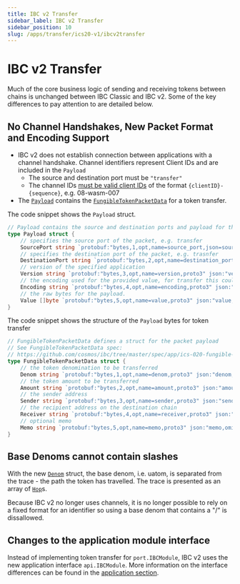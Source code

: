 ```yaml
---
title: IBC v2 Transfer
sidebar_label: IBC v2 Transfer
sidebar_position: 10
slug: /apps/transfer/ics20-v1/ibcv2transfer
---
```


# IBC v2 Transfer

Much of the core business logic of sending and receiving tokens between chains is unchanged between IBC Classic and IBC v2. Some of the key differences to pay attention to are detailed below. 

## No Channel Handshakes, New Packet Format and Encoding Support

- IBC v2 does not establish connection between applications with a channel handshake. Channel identifiers represent Client IDs and are included in the `Payload`
    - The source and destination port must be `"transfer"`
    - The channel IDs [must be valid client IDs](https://github.com/cosmos/ibc-go/blob/main/modules/apps/transfer/v2/ibc_module.go#L46-L47) of the format `{clientID}-{sequence}`, e.g. 08-wasm-007
- The [`Payload`](https://github.com/cosmos/ibc-go/blob/main/modules/core/04-channel/v2/types/packet.pb.go#L146-L158) contains the [`FungibleTokenPacketData`](https://github.com/cosmos/ibc-go/blob/main/modules/apps/transfer/types/packet.pb.go#L28-L39) for a token transfer. 

The code snippet shows the `Payload` struct.

```go
// Payload contains the source and destination ports and payload for the application (version, encoding, raw bytes)
type Payload struct {
	// specifies the source port of the packet, e.g. transfer
	SourcePort string `protobuf:"bytes,1,opt,name=source_port,json=sourcePort,proto3" json:"source_port,omitempty"`
	// specifies the destination port of the packet, e.g. trasnfer
	DestinationPort string `protobuf:"bytes,2,opt,name=destination_port,json=destinationPort,proto3" json:"destination_port,omitempty"`
	// version of the specified application
	Version string `protobuf:"bytes,3,opt,name=version,proto3" json:"version,omitempty"`
	// the encoding used for the provided value, for transfer this could be JSON, protobuf or ABI
	Encoding string `protobuf:"bytes,4,opt,name=encoding,proto3" json:"encoding,omitempty"`
	// the raw bytes for the payload.
	Value []byte `protobuf:"bytes,5,opt,name=value,proto3" json:"value,omitempty"`
}
```

The code snippet shows the structure of the `Payload` bytes for token transfer

```go
// FungibleTokenPacketData defines a struct for the packet payload
// See FungibleTokenPacketData spec:
// https://github.com/cosmos/ibc/tree/master/spec/app/ics-020-fungible-token-transfer#data-structures
type FungibleTokenPacketData struct {
	// the token denomination to be transferred
	Denom string `protobuf:"bytes,1,opt,name=denom,proto3" json:"denom,omitempty"`
	// the token amount to be transferred
	Amount string `protobuf:"bytes,2,opt,name=amount,proto3" json:"amount,omitempty"`
	// the sender address
	Sender string `protobuf:"bytes,3,opt,name=sender,proto3" json:"sender,omitempty"`
	// the recipient address on the destination chain
	Receiver string `protobuf:"bytes,4,opt,name=receiver,proto3" json:"receiver,omitempty"`
	// optional memo
	Memo string `protobuf:"bytes,5,opt,name=memo,proto3" json:"memo,omitempty"`
}
```

## Base Denoms cannot contain slashes

With the new [`Denom`](https://github.com/cosmos/ibc-go/blob/main/modules/apps/transfer/types/token.pb.go#L81-L87) struct, the base denom, i.e. uatom, is separated from the trace - the path the token has travelled. The trace is presented as an array of [`Hop`](https://github.com/cosmos/ibc-go/blob/main/modules/apps/transfer/types/token.pb.go#L136-L140)s. 

Because IBC v2 no longer uses channels, it is no longer possible to rely on a fixed format for an identifier so using a base denom that contains a "/" is dissallowed. 

## Changes to the application module interface

Instead of implementing token transfer for `port.IBCModule`, IBC v2 uses the new application interface `api.IBCModule`. More information on the interface differences can be found in the [application section](../../01-ibc/03-apps/00-ibcv2apps.md). 
